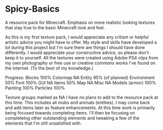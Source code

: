 # Spicy-Basics
A resource pack for Minecraft. Emphasis on more realistic looking textures that stay true to the basic Minecraft look and feel.

As this is my first texture pack, I would appreciate any critism or helpful artistic advice you might have to offer. My style and skills have developed a lot during this project but I'm sure there are things I should have done differently. I would appreciate your constructive advice, so please don't keep it to yourself. All the textures were created using Adobe PS4 clips from my own photography or free use or creative commons works I've found on the internet. (To the best of my knowledge.)

Progress:
Blocks 100%
Colormap NA
Entity 95% (of planned)
Environment 50%
Font 100%
GUI NA
Items 50%
Map NA
Misc NA
Models (armor) 100%
Painting 100%
Particles 100%

Texture groups marked as NA I have no plans to add to the resource pack at this time. This includes all mobs and animals (entities). I may come back and add items later as feature enhancements. At this time work is primarily being focused towards completing items. I'll then be focusing on completeing other outstanding elements and tweaking a few of the elements that I'm still unsatisfied with.
